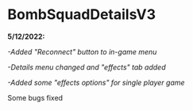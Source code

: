 # BombSquadDetailsV3

**5/12/2022:**

*-Added "Reconnect" button to in-game menu*

*-Details menu changed and "effects" tab added*

*-Added some "effects options" for single player game*

Some bugs fixed
